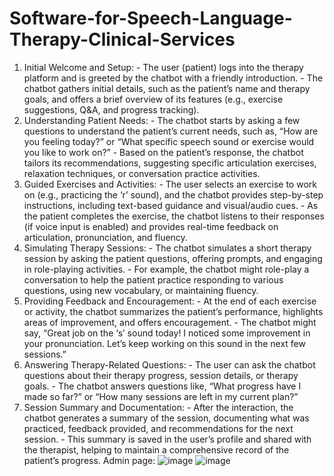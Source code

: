 # Software-for-Speech-Language-Therapy-Clinical-Services
1. Initial Welcome and Setup: - The user (patient) logs into the therapy platform and is greeted by the chatbot with a friendly introduction. - The chatbot gathers initial details, such as the patient’s name and therapy goals, and offers a brief overview of its features (e.g., exercise suggestions, Q&A, and progress tracking). 
2. Understanding Patient Needs: - The chatbot starts by asking a few questions to understand the patient’s current needs, such as, “How are you feeling today?” or “What specific speech sound or exercise would you like to work on?” - Based on the patient’s response, the chatbot tailors its recommendations, suggesting specific articulation exercises, relaxation techniques, or conversation practice activities.
3. Guided Exercises and Activities: - The user selects an exercise to work on (e.g., practicing the ‘r’ sound), and the chatbot provides step-by-step instructions, including text-based guidance and visual/audio cues. - As the patient completes the exercise, the chatbot listens to their responses (if voice input is enabled) and provides real-time feedback on articulation, pronunciation, and fluency. 
4. Simulating Therapy Sessions: - The chatbot simulates a short therapy session by asking the patient questions, offering prompts, and engaging in role-playing activities. - For example, the chatbot might role-play a conversation to help the patient practice responding to various questions, using new vocabulary, or maintaining fluency.
5. Providing Feedback and Encouragement: - At the end of each exercise or activity, the chatbot summarizes the patient’s performance, highlights areas of improvement, and offers encouragement. - The chatbot might say, “Great job on the ‘s’ sound today! I noticed some improvement in your pronunciation. Let’s keep working on this sound in the next few sessions.” 
6. Answering Therapy-Related Questions: - The user can ask the chatbot questions about their therapy progress, session details, or therapy goals. - The chatbot answers questions like, “What progress have I made so far?” or “How many sessions are left in my current plan?” 
7. Session Summary and Documentation: - After the interaction, the chatbot generates a summary of the session, documenting what was practiced, feedback provided, and recommendations for the next session. - This summary is saved in the user’s profile and shared with the therapist, helping to maintain a comprehensive record of the patient’s progress.
Admin page:
![image](https://github.com/user-attachments/assets/f2692d00-feac-46a2-b007-559e1ba1a16b)
![image](https://github.com/user-attachments/assets/de9c8cc0-77af-466a-a800-d0b1aa9245d2)
